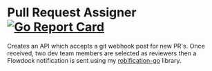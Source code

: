 # Pull Request Assigner [![Go Report Card](https://goreportcard.com/badge/github.com/josemrobles/pull-request-assigner)](https://goreportcard.com/report/github.com/josemrobles/git-webhook-api)

Creates an API which accepts a git webhook post for new PR's. Once received, two dev team members are selected as reviewers then a Flowdock notification is sent using my [robification-go](https://github.com/josemrobles/robification-go) library.
